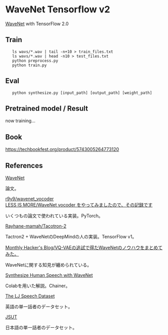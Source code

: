 # WaveNet Tensorflow v2

[WaveNet](https://arxiv.org/abs/1609.03499) with TensorFlow 2.0

## Train

```bash=
   ls wavs/*.wav | tail -n+10 > train_files.txt
   ls wavs/*.wav | head -n10 > test_files.txt
   python preprocess.py
   python train.py
```

## Eval

```bash=
   python synthesize.py [input_path] [output_path] [weight_path]
```

## Pretrained model / Result

now training...

## Book

https://techbookfest.org/product/5743005264773120

## References

[WaveNet](https://arxiv.org/abs/1609.03499)

論文。

[r9y9/wavenet_vocoder](https://github.com/r9y9/wavenet_vocoder)  
[LESS IS MORE/WaveNet vocoder をやってみましたので、その記録です](https://r9y9.github.io/blog/2018/01/28/wavenet_vocoder/)

いくつもの論文で使われている実装。PyTorch。

[Rayhane-mamah/Tacotron-2](https://github.com/Rayhane-mamah/Tacotron-2)

Tactron2 + WaveNetのDeepMindの人の実装。TensorFlow v1。

[Monthly Hacker's Blog/VQ-VAEの追試で得たWaveNetのノウハウをまとめてみた。](https://www.monthly-hack.com/entry/2018/02/23/203208)

WaveNetに関する知見が纏められている。

[Synthesize Human Speech with WaveNet](https://chainer-colab-notebook.readthedocs.io/ja/latest/notebook/official_example/wavenet.html)

Colabを用いた解説。Chainer。

[The LJ Speech Dataset](https://keithito.com/LJ-Speech-Dataset/)

英語の単一話者のデータセット。

[JSUT](https://sites.google.com/site/shinnosuketakamichi/publication/jsut)

日本語の単一話者のデータセット。
